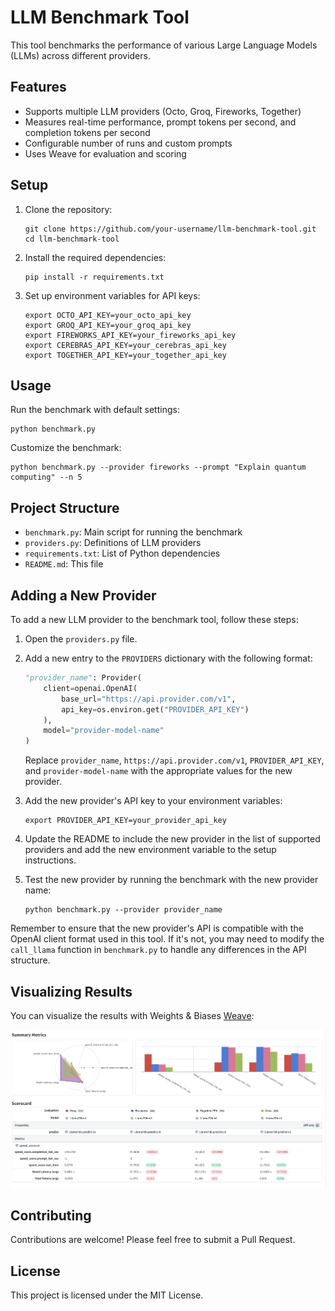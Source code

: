 # LLM Benchmark Tool

This tool benchmarks the performance of various Large Language Models (LLMs) across different providers.

## Features

- Supports multiple LLM providers (Octo, Groq, Fireworks, Together)
- Measures real-time performance, prompt tokens per second, and completion tokens per second
- Configurable number of runs and custom prompts
- Uses Weave for evaluation and scoring

## Setup

1. Clone the repository:
   ```
   git clone https://github.com/your-username/llm-benchmark-tool.git
   cd llm-benchmark-tool
   ```

2. Install the required dependencies:
   ```
   pip install -r requirements.txt
   ```

3. Set up environment variables for API keys:
   ```
   export OCTO_API_KEY=your_octo_api_key
   export GROQ_API_KEY=your_groq_api_key
   export FIREWORKS_API_KEY=your_fireworks_api_key
   export CEREBRAS_API_KEY=your_cerebras_api_key
   export TOGETHER_API_KEY=your_together_api_key
   ```

## Usage

Run the benchmark with default settings:

```
python benchmark.py
```

Customize the benchmark:

```
python benchmark.py --provider fireworks --prompt "Explain quantum computing" --n 5
```

## Project Structure

- `benchmark.py`: Main script for running the benchmark
- `providers.py`: Definitions of LLM providers
- `requirements.txt`: List of Python dependencies
- `README.md`: This file

## Adding a New Provider

To add a new LLM provider to the benchmark tool, follow these steps:

1. Open the `providers.py` file.

2. Add a new entry to the `PROVIDERS` dictionary with the following format:

   ```python
   "provider_name": Provider(
       client=openai.OpenAI(
           base_url="https://api.provider.com/v1",
           api_key=os.environ.get("PROVIDER_API_KEY")
       ),
       model="provider-model-name"
   )
   ```

   Replace `provider_name`, `https://api.provider.com/v1`, `PROVIDER_API_KEY`, and `provider-model-name` with the appropriate values for the new provider.

3. Add the new provider's API key to your environment variables:

   ```
   export PROVIDER_API_KEY=your_provider_api_key
   ```

4. Update the README to include the new provider in the list of supported providers and add the new environment variable to the setup instructions.

5. Test the new provider by running the benchmark with the new provider name:

   ```
   python benchmark.py --provider provider_name
   ```

Remember to ensure that the new provider's API is compatible with the OpenAI client format used in this tool. If it's not, you may need to modify the `call_llama` function in `benchmark.py` to handle any differences in the API structure.

## Visualizing Results

You can visualize the results with Weights & Biases [Weave](https://wandb.github.io/weave/):

![](./compare.png)

## Contributing

Contributions are welcome! Please feel free to submit a Pull Request.

## License

This project is licensed under the MIT License.